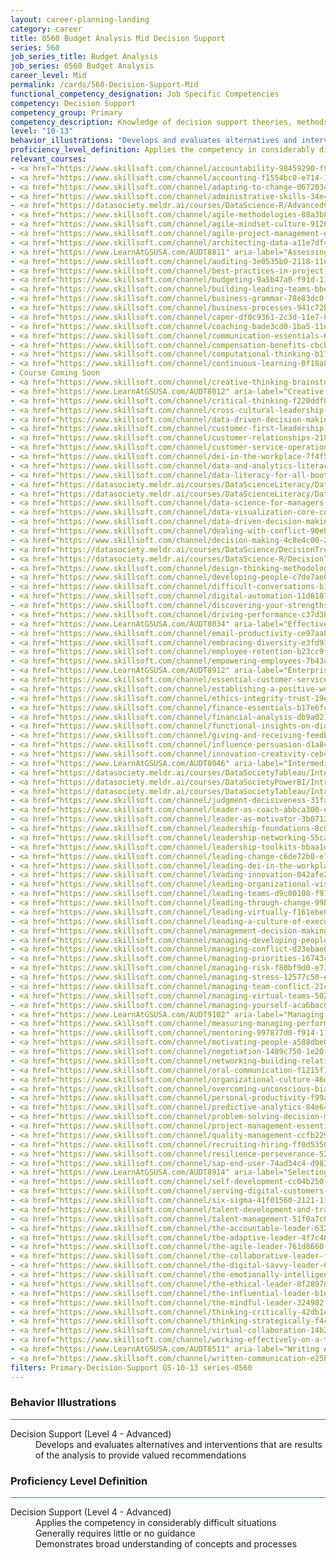 ```yaml
---
layout: career-planning-landing
category: career
title: 0560 Budget Analysis Mid Decision Support
series: 560
job_series_title: Budget Analysis
job_series: 0560 Budget Analysis
career_level: Mid
permalink: /cards/560-Decision-Support-Mid
functional_competency_designation: Job Specific Competencies
competency: Decision Support
competency_group: Primary
competency_description: Knowledge of decision support theories, methods, and tools for identifying, synthesizing, representing, and evaluating the important aspects of a decision situation and prescribing the recommended course for decision makers and other stakeholders
level: "10-13"
behavior_illustrations: "Develops and evaluates alternatives and interventions that are results of the analysis to provide valued recommendations"
proficiency_level_definition: Applies the competency in considerably difficult situations ? Generally requires little or no guidance ? Demonstrates broad understanding of concepts and processes
relevant_courses: 
- <a href="https://www.skillsoft.com/channel/accountability-98459290-f913-11e6-aad2-6b3c03be7fe8?cta=feds" aria-label="Accountability Channel - https://www.skillsoft.com/channel/accountability-98459290-f913-11e6-aad2-6b3c03be7fe8?cta=feds">Accountability Channel</a>, Skillsoft
- <a href="https://www.skillsoft.com/channel/accounting-f1554bc0-e714-11e6-9835-f723b46a2688?cta=feds" aria-label="Accounting Channel - https://www.skillsoft.com/channel/accounting-f1554bc0-e714-11e6-9835-f723b46a2688?cta=feds">Accounting Channel</a>, Skillsoft
- <a href="https://www.skillsoft.com/channel/adapting-to-change-06720340-e71a-11e6-9835-f723b46a2688?cta=feds" aria-label="Adapting to Change Channel - https://www.skillsoft.com/channel/adapting-to-change-06720340-e71a-11e6-9835-f723b46a2688?cta=feds">Adapting to Change Channel</a>, Skillsoft
- <a href="https://www.skillsoft.com/channel/administrative-skills-34e4e1c0-e71a-11e6-9835-f723b46a2688?cta=feds" aria-label="Administrative Skills Channel - https://www.skillsoft.com/channel/administrative-skills-34e4e1c0-e71a-11e6-9835-f723b46a2688?cta=feds">Administrative Skills Channel</a>, Skillsoft
- <a href="https://datasociety.meldr.ai/courses/DataScience-R/AdvancedClusteringInR" aria-label="Advanced Clustering in R - https://datasociety.meldr.ai/courses/DataScience-R/AdvancedClusteringInR">Advanced Clustering in R</a>, Data Society
- <a href="https://www.skillsoft.com/channel/agile-methodologies-88a3b850-dc1e-11e7-9fe8-1b7f5fcc733d?cta=feds" aria-label="Agile Methodologies Channel - https://www.skillsoft.com/channel/agile-methodologies-88a3b850-dc1e-11e7-9fe8-1b7f5fcc733d?cta=feds">Agile Methodologies Channel</a>, Skillsoft
- <a href="https://www.skillsoft.com/channel/agile-mindset-culture-9126acd0-dc1e-11e7-9fe8-1b7f5fcc733d?cta=feds" aria-label="Agile Mindset & Culture Channel - https://www.skillsoft.com/channel/agile-mindset-culture-9126acd0-dc1e-11e7-9fe8-1b7f5fcc733d?cta=feds">Agile Mindset & Culture Channel</a>, Skillsoft
- <a href="https://www.skillsoft.com/channel/agile-project-management-e4be53b0-f9ee-11e6-9896-0776e4b35762?cta=feds" aria-label="Agile Project Management Channel - https://www.skillsoft.com/channel/agile-project-management-e4be53b0-f9ee-11e6-9896-0776e4b35762?cta=feds">Agile Project Management Channel</a>, Skillsoft
- <a href="https://www.skillsoft.com/channel/architecting-data-a11e7df4-c323-44c4-8688-22e09ba61511?technologyandversion=20619?cta=feds" aria-label="Architecting Data Channel - https://www.skillsoft.com/channel/architecting-data-a11e7df4-c323-44c4-8688-22e09ba61511?technologyandversion=20619?cta=feds">Architecting Data Channel</a>, Skillsoft
- <a href="https://www.LearnAtGSUSA.com/AUDT8811" aria-label="Assessing Financial Related Activities and Controls (AUDT8811) - https://www.LearnAtGSUSA.com/AUDT8811">Assessing Financial Related Activities and Controls (AUDT8811)</a>, GSU
- <a href="https://www.skillsoft.com/channel/auditing-3e0535b0-2118-11e7-a974-1962c7e6a20b?cta=feds" aria-label="Auditing Channel - https://www.skillsoft.com/channel/auditing-3e0535b0-2118-11e7-a974-1962c7e6a20b?cta=feds">Auditing Channel</a>, Skillsoft
- <a href="https://www.skillsoft.com/channel/best-practices-in-project-management-4c6d05e0-e71d-11e6-9835-f723b46a2688?cta=feds" aria-label="Best Practices in Project Management Channel - https://www.skillsoft.com/channel/best-practices-in-project-management-4c6d05e0-e71d-11e6-9835-f723b46a2688?cta=feds">Best Practices in Project Management Channel</a>, Skillsoft
- <a href="https://www.skillsoft.com/channel/budgeting-9a5b47a0-f91d-11e6-aad2-6b3c03be7fe8?cta=feds" aria-label="Budgeting Channel - https://www.skillsoft.com/channel/budgeting-9a5b47a0-f91d-11e6-aad2-6b3c03be7fe8?cta=feds">Budgeting Channel</a>, Skillsoft
- <a href="https://www.skillsoft.com/channel/building-leading-teams-bbeb65e0-c400-11e7-bfa9-ef5e1a5e569f?cta=feds" aria-label="Building & Leading Teams Channel - https://www.skillsoft.com/channel/building-leading-teams-bbeb65e0-c400-11e7-bfa9-ef5e1a5e569f?cta=feds">Building & Leading Teams Channel</a>, Skillsoft
- <a href="https://www.skillsoft.com/channel/business-grammar-78e83dc0-f91e-11e6-aad2-6b3c03be7fe8?cta=feds" aria-label="Business Grammar Channel - https://www.skillsoft.com/channel/business-grammar-78e83dc0-f91e-11e6-aad2-6b3c03be7fe8?cta=feds">Business Grammar Channel</a>, Skillsoft
- <a href="https://www.skillsoft.com/channel/business-processes-941c72b0-211d-11e7-ac46-dd5c3d0e46dd?cta=feds" aria-label="Business Process Channel - https://www.skillsoft.com/channel/business-processes-941c72b0-211d-11e7-ac46-dd5c3d0e46dd?cta=feds">Business Process Channel</a>, Skillsoft
- <a href="https://www.skillsoft.com/channel/capmr-df0c9361-2c3d-11e7-83d1-dba0327abefc?cta=feds" aria-label="CAPM Channel - https://www.skillsoft.com/channel/capmr-df0c9361-2c3d-11e7-83d1-dba0327abefc?cta=feds">CAPM Channel</a>, Skillsoft
- <a href="https://www.skillsoft.com/channel/coaching-bade3cd0-1ba5-11e7-9b97-0566427ce3fc?cta=feds" aria-label="Coaching Channel - https://www.skillsoft.com/channel/coaching-bade3cd0-1ba5-11e7-9b97-0566427ce3fc?cta=feds">Coaching Channel</a>, Skillsoft
- <a href="https://www.skillsoft.com/channel/communication-essentials-62dc4420-e719-11e6-9835-f723b46a2688?cta=feds" aria-label="Communication Essentials Channel - https://www.skillsoft.com/channel/communication-essentials-62dc4420-e719-11e6-9835-f723b46a2688?cta=feds">Communication Essentials Channel</a>, Skillsoft
- <a href="https://www.skillsoft.com/channel/compensation-benefits-cbcbb200-211a-11e7-a974-1962c7e6a20b?cta=feds" aria-label="Compensation & Benefits Channel - https://www.skillsoft.com/channel/compensation-benefits-cbcbb200-211a-11e7-a974-1962c7e6a20b?cta=feds">Compensation & Benefits Channel</a>, Skillsoft
- <a href="https://www.skillsoft.com/channel/computational-thinking-b1700e50-dc1e-11e7-9fe8-1b7f5fcc733d?cta=feds" aria-label="Computational Thinking Channel - https://www.skillsoft.com/channel/computational-thinking-b1700e50-dc1e-11e7-9fe8-1b7f5fcc733d?cta=feds">Computational Thinking Channel</a>, Skillsoft
- <a href="https://www.skillsoft.com/channel/continuous-learning-0f18a870-881a-4bd1-a4e3-0cfcdcc63c9f?cta=feds" aria-label="Continuous Learning Channel - https://www.skillsoft.com/channel/continuous-learning-0f18a870-881a-4bd1-a4e3-0cfcdcc63c9f?cta=feds">Continuous Learning Channel</a>, Skillsoft
- Course Coming Soon
- <a href="https://www.skillsoft.com/channel/creative-thinking-brainstorming-0026f2f0-f919-11e6-aad2-6b3c03be7fe8?cta=feds" aria-label="Creative Thinking & Brainstorming Channel - https://www.skillsoft.com/channel/creative-thinking-brainstorming-0026f2f0-f919-11e6-aad2-6b3c03be7fe8?cta=feds">Creative Thinking & Brainstorming Channel</a>, Skillsoft
- <a href="https://www.LearnAtGSUSA.com/AUDT8012" aria-label="Creative an Critical Thinking for Auditors (AUDT8012) - https://www.LearnAtGSUSA.com/AUDT8012">Creative an Critical Thinking for Auditors (AUDT8012)</a>, GSU
- <a href="https://www.skillsoft.com/channel/critical-thinking-f220ddf0-2150-11e7-a947-2bfd699dcbff?cta=feds" aria-label="Critical Thinking Channel - https://www.skillsoft.com/channel/critical-thinking-f220ddf0-2150-11e7-a947-2bfd699dcbff?cta=feds">Critical Thinking Channel</a>, Skillsoft
- <a href="https://www.skillsoft.com/channel/cross-cultural-leadership-0020eef1-162c-438c-a3c7-cd5f0ccfa6ed?cta=feds" aria-label="Cross-Cultural Leadership Channel - https://www.skillsoft.com/channel/cross-cultural-leadership-0020eef1-162c-438c-a3c7-cd5f0ccfa6ed?cta=feds">Cross-Cultural Leadership Channel</a>, Skillsoft
- <a href="https://www.skillsoft.com/channel/data-driven-decision-making-7fcedc35-83fb-45e4-bd6d-f9b51b7f918f?cta=feds" aria-label="Cross-Functional Collaboration Channel - https://www.skillsoft.com/channel/data-driven-decision-making-7fcedc35-83fb-45e4-bd6d-f9b51b7f918f?cta=feds">Cross-Functional Collaboration Channel</a>, Skillsoft
- <a href="https://www.skillsoft.com/channel/customer-first-leadership-984c0284-9b0d-4264-bdf8-c485d5a16a96?cta=feds" aria-label="Customer First Leadership Channel (SLDP) - https://www.skillsoft.com/channel/customer-first-leadership-984c0284-9b0d-4264-bdf8-c485d5a16a96?cta=feds">Customer First Leadership Channel (SLDP)</a>, Skillsoft
- <a href="https://www.skillsoft.com/channel/customer-relationships-218d2760-f91f-11e6-aad2-6b3c03be7fe8?cta=feds" aria-label="Customer Relationships Channel - https://www.skillsoft.com/channel/customer-relationships-218d2760-f91f-11e6-aad2-6b3c03be7fe8?cta=feds">Customer Relationships Channel</a>, Skillsoft
- <a href="https://www.skillsoft.com/channel/customer-service-operations-44ed3ec0-f91f-11e6-aad2-6b3c03be7fe8?cta=feds" aria-label="Customer Service Operations Channel - https://www.skillsoft.com/channel/customer-service-operations-44ed3ec0-f91f-11e6-aad2-6b3c03be7fe8?cta=feds">Customer Service Operations Channel</a>, Skillsoft
- <a href="https://www.skillsoft.com/channel/dei-in-the-workplace-7f4f5266-b17d-4e3d-bf3a-0902572aecd1?cta=feds" aria-label="DEI In The Workplace Channel - https://www.skillsoft.com/channel/dei-in-the-workplace-7f4f5266-b17d-4e3d-bf3a-0902572aecd1?cta=feds">DEI In The Workplace Channel</a>, Skillsoft
- <a href="https://www.skillsoft.com/channel/data-and-analytics-literacy-a25b43bb-2b08-410f-9ab1-c16ce6aea4ef?cta=feds" aria-label="Data & Analytics Literacy Channel - https://www.skillsoft.com/channel/data-and-analytics-literacy-a25b43bb-2b08-410f-9ab1-c16ce6aea4ef?cta=feds">Data & Analytics Literacy Channel</a>, Skillsoft
- <a href="https://www.skillsoft.com/channel/data-literacy-for-all-bootcamp-550d385a-88d3-4085-b3ba-9bcfcf65b341?bootcamp-run=16889396?cta=feds" aria-label="Data Literacy for All Bootcamp Channel - https://www.skillsoft.com/channel/data-literacy-for-all-bootcamp-550d385a-88d3-4085-b3ba-9bcfcf65b341?bootcamp-run=16889396?cta=feds">Data Literacy for All Bootcamp Channel</a>, Skillsoft
- <a href="https://datasociety.meldr.ai/courses/DataScienceLiteracy/DataLiteracyForExecutives" aria-label="Data Literacy for Executives - https://datasociety.meldr.ai/courses/DataScienceLiteracy/DataLiteracyForExecutives">Data Literacy for Executives</a>, Data Society
- <a href="https://datasociety.meldr.ai/courses/DataScienceLiteracy/DataLiteracyForManagers" aria-label="Data Literacy for Managers - https://datasociety.meldr.ai/courses/DataScienceLiteracy/DataLiteracyForManagers">Data Literacy for Managers</a>, Data Society
- <a href="https://www.skillsoft.com/channel/data-science-for-managers-bootcamp-d2a136e5-552d-4010-81cb-d77b1d598922?cta=feds" aria-label="Data Science for Managers Bootcamp Channel - https://www.skillsoft.com/channel/data-science-for-managers-bootcamp-d2a136e5-552d-4010-81cb-d77b1d598922?cta=feds">Data Science for Managers Bootcamp Channel</a>, Skillsoft
- <a href="https://www.skillsoft.com/channel/data-visualization-core-concepts-ef67beb1-10b8-11e7-be8a-afccb86e7a23?cta=feds" aria-label="Data Visualization Core Concepts Channel - https://www.skillsoft.com/channel/data-visualization-core-concepts-ef67beb1-10b8-11e7-be8a-afccb86e7a23?cta=feds">Data Visualization Core Concepts Channel</a>, Skillsoft
- <a href="https://www.skillsoft.com/channel/data-driven-decision-making-7fcedc35-83fb-45e4-bd6d-f9b51b7f918f?cta=feds" aria-label="Data-Driven Decision Making Channel - https://www.skillsoft.com/channel/data-driven-decision-making-7fcedc35-83fb-45e4-bd6d-f9b51b7f918f?cta=feds">Data-Driven Decision Making Channel</a>, Skillsoft
- <a href="https://www.skillsoft.com/channel/dealing-with-conflict-90eb09a0-e719-11e6-9835-f723b46a2688?cta=feds" aria-label="Dealing with Conflict Channel - https://www.skillsoft.com/channel/dealing-with-conflict-90eb09a0-e719-11e6-9835-f723b46a2688?cta=feds">Dealing with Conflict Channel</a>, Skillsoft
- <a href="https://www.skillsoft.com/channel/decision-making-4c8e4c00-2061-11e7-a06b-196ddb80a7e9?cta=feds" aria-label="Decision Making Channel - https://www.skillsoft.com/channel/decision-making-4c8e4c00-2061-11e7-a06b-196ddb80a7e9?cta=feds">Decision Making Channel</a>, Skillsoft
- <a href="https://datasociety.meldr.ai/courses/DataScience/DecisionTrees" aria-label="Decision Trees in Python - https://datasociety.meldr.ai/courses/DataScience/DecisionTrees">Decision Trees in Python</a>, Data Society
- <a href="https://datasociety.meldr.ai/courses/DataScience-R/DecisionTreesInR" aria-label="Decision Trees in R - https://datasociety.meldr.ai/courses/DataScience-R/DecisionTreesInR">Decision Trees in R</a>, Data Society
- <a href="https://www.skillsoft.com/channel/design-thinking-methodology-fd3a4369-61cc-45d3-8960-d5b20427e489?cta=feds" aria-label="Design Thinking Methodology Channel - https://www.skillsoft.com/channel/design-thinking-methodology-fd3a4369-61cc-45d3-8960-d5b20427e489?cta=feds">Design Thinking Methodology Channel</a>, Skillsoft
- <a href="https://www.skillsoft.com/channel/developing-people-c7de7ae0-c400-11e7-bfa9-ef5e1a5e569f?cta=feds" aria-label="Developing People Channel (SLDP) - https://www.skillsoft.com/channel/developing-people-c7de7ae0-c400-11e7-bfa9-ef5e1a5e569f?cta=feds">Developing People Channel (SLDP)</a>, Skillsoft
- <a href="https://www.skillsoft.com/channel/difficult-conversations-b12cb0d0-f91e-11e6-aad2-6b3c03be7fe8?cta=feds" aria-label="Difficult Conversations Channel - https://www.skillsoft.com/channel/difficult-conversations-b12cb0d0-f91e-11e6-aad2-6b3c03be7fe8?cta=feds">Difficult Conversations Channel</a>, Skillsoft
- <a href="https://www.skillsoft.com/channel/digital-automation-11d61870-dc1f-11e7-9fe8-1b7f5fcc733d?cta=feds" aria-label="Digital Automation Channel - https://www.skillsoft.com/channel/digital-automation-11d61870-dc1f-11e7-9fe8-1b7f5fcc733d?cta=feds">Digital Automation Channel</a>, Skillsoft
- <a href="https://www.skillsoft.com/channel/discovering-your-strengths-f6bdb290-f917-11e6-aad2-6b3c03be7fe8?cta=feds" aria-label="Discovering Your Strength Channel - https://www.skillsoft.com/channel/discovering-your-strengths-f6bdb290-f917-11e6-aad2-6b3c03be7fe8?cta=feds">Discovering Your Strength Channel</a>, Skillsoft
- <a href="https://www.skillsoft.com/channel/driving-performance-c37d3bc0-e716-11e6-9835-f723b46a2688?cta=feds" aria-label="Driving Performance Channel - https://www.skillsoft.com/channel/driving-performance-c37d3bc0-e716-11e6-9835-f723b46a2688?cta=feds">Driving Performance Channel</a>, Skillsoft
- <a href="https://www.LearnAtGSUSA.com/AUDT8034" aria-label="Effective Audit Resolution, Follow-up and Implementation (AUDT8034) - https://www.LearnAtGSUSA.com/AUDT8034">Effective Audit Resolution, Follow-up and Implementation (AUDT8034)</a>, GSU
- <a href="https://www.skillsoft.com/channel/email-productivity-ce97aa80-f91e-11e6-aad2-6b3c03be7fe8?cta=feds" aria-label="Email Productivity Channel - https://www.skillsoft.com/channel/email-productivity-ce97aa80-f91e-11e6-aad2-6b3c03be7fe8?cta=feds">Email Productivity Channel</a>, Skillsoft
- <a href="https://www.skillsoft.com/channel/embracing-diversity-e3fd93a0-c400-11e7-bfa9-ef5e1a5e569f?cta=feds" aria-label="Embracing Diversity Channel - https://www.skillsoft.com/channel/embracing-diversity-e3fd93a0-c400-11e7-bfa9-ef5e1a5e569f?cta=feds">Embracing Diversity Channel</a>, Skillsoft
- <a href="https://www.skillsoft.com/channel/employee-retention-b23cc9f0-1ebd-11e7-9edb-2f930c3c48e6?cta=feds" aria-label="Employee Retention Channel - https://www.skillsoft.com/channel/employee-retention-b23cc9f0-1ebd-11e7-9edb-2f930c3c48e6?cta=feds">Employee Retention Channel</a>, Skillsoft
- <a href="https://www.skillsoft.com/channel/empowering-employees-7b43dd00-205a-11e7-a06b-196ddb80a7e9?cta=feds" aria-label="Empowering Employees Channel - https://www.skillsoft.com/channel/empowering-employees-7b43dd00-205a-11e7-a06b-196ddb80a7e9?cta=feds">Empowering Employees Channel</a>, Skillsoft
- <a href="https://www.LearnAtGSUSA.com/AUDT8912" aria-label="Enterprise Risk Management&#58; Executive Seminar (AUDT8912) - https://www.LearnAtGSUSA.com/AUDT8912">Enterprise Risk Management&#58; Executive Seminar (AUDT8912)</a>, GSU
- <a href="https://www.skillsoft.com/channel/essential-customer-service-skills-2ff8cb90-f921-11e6-aad2-6b3c03be7fe8?cta=feds" aria-label="Essential Customer Service Skills Channel - https://www.skillsoft.com/channel/essential-customer-service-skills-2ff8cb90-f921-11e6-aad2-6b3c03be7fe8?cta=feds">Essential Customer Service Skills Channel</a>, Skillsoft
- <a href="https://www.skillsoft.com/channel/establishing-a-positive-work-culture-46accd20-e718-11e6-9835-f723b46a2688?cta=feds" aria-label="Establishing a Positive Work Culture Channel - https://www.skillsoft.com/channel/establishing-a-positive-work-culture-46accd20-e718-11e6-9835-f723b46a2688?cta=feds">Establishing a Positive Work Culture Channel</a>, Skillsoft
- <a href="https://www.skillsoft.com/channel/ethics-integrity-trust-19e04bc0-f918-11e6-aad2-6b3c03be7fe8?cta=feds" aria-label="Ethics, Integrity & Trust Channel - https://www.skillsoft.com/channel/ethics-integrity-trust-19e04bc0-f918-11e6-aad2-6b3c03be7fe8?cta=feds">Ethics, Integrity & Trust Channel</a>, Skillsoft
- <a href="https://www.skillsoft.com/channel/finance-essentials-b17e6fc0-f91d-11e6-aad2-6b3c03be7fe8?cta=feds" aria-label="Finance Essentials Channel - https://www.skillsoft.com/channel/finance-essentials-b17e6fc0-f91d-11e6-aad2-6b3c03be7fe8?cta=feds">Finance Essentials Channel</a>, Skillsoft
- <a href="https://www.skillsoft.com/channel/financial-analysis-db9a0210-f91d-11e6-aad2-6b3c03be7fe8?cta=feds" aria-label="Financial Analysis Channel - https://www.skillsoft.com/channel/financial-analysis-db9a0210-f91d-11e6-aad2-6b3c03be7fe8?cta=feds">Financial Analysis Channel</a>, Skillsoft
- <a href="https://www.skillsoft.com/channel/functional-insights-on-digital-transformation-69bdd4c6-e234-4bf9-a5ac-ed0697a52c8f?cta=feds" aria-label="Functional Insights on Digital Transformation Channel - https://www.skillsoft.com/channel/functional-insights-on-digital-transformation-69bdd4c6-e234-4bf9-a5ac-ed0697a52c8f?cta=feds">Functional Insights on Digital Transformation Channel</a>, Skillsoft
- <a href="https://www.skillsoft.com/channel/giving-and-receiving-feedback-4f1db830-205b-11e7-a06b-196ddb80a7e9?cta=feds" aria-label="Giving and Receiving Feedback Channel - https://www.skillsoft.com/channel/giving-and-receiving-feedback-4f1db830-205b-11e7-a06b-196ddb80a7e9?cta=feds">Giving and Receiving Feedback Channel</a>, Skillsoft
- <a href="https://www.skillsoft.com/channel/influence-persuasion-d1a84290-e71a-11e6-9835-f723b46a2688?developing-leadership-skills=1599900&expertiselevel=1599899?cta=feds" aria-label="Influence & Persuasion Channel - https://www.skillsoft.com/channel/influence-persuasion-d1a84290-e71a-11e6-9835-f723b46a2688?developing-leadership-skills=1599900&expertiselevel=1599899?cta=feds">Influence & Persuasion Channel</a>, Skillsoft
- <a href="https://www.skillsoft.com/channel/innovation-creativity-ceb468e0-e718-11e6-9835-f723b46a2688?cta=feds" aria-label="Innovation & Creativity Channel - https://www.skillsoft.com/channel/innovation-creativity-ceb468e0-e718-11e6-9835-f723b46a2688?cta=feds">Innovation & Creativity Channel</a>, Skillsoft
- <a href="https://www.LearnAtGSUSA.com/AUDT8046" aria-label="Intermediate Performance Auditing (AUDT8046) - https://www.LearnAtGSUSA.com/AUDT8046">Intermediate Performance Auditing (AUDT8046)</a>, GSU
- <a href="https://datasociety.meldr.ai/courses/DataSocietyTableau/IntermediateAndAdvancedTableau" aria-label="Intermediate and Advanced Tableau - https://datasociety.meldr.ai/courses/DataSocietyTableau/IntermediateAndAdvancedTableau">Intermediate and Advanced Tableau</a>, Data Society
- <a href="https://datasociety.meldr.ai/courses/DataSocietyPowerBI/IntroductionToPowerBI" aria-label="Introduction to Power BI - https://datasociety.meldr.ai/courses/DataSocietyPowerBI/IntroductionToPowerBI">Introduction to Power BI</a>, Data Society
- <a href="https://datasociety.meldr.ai/courses/DataSocietyTableau/IntroductionToTableau" aria-label="Introduction to Tableau - https://datasociety.meldr.ai/courses/DataSocietyTableau/IntroductionToTableau">Introduction to Tableau</a>, Data Society
- <a href="https://www.skillsoft.com/channel/judgment-decisiveness-31fabed0-c400-11e7-bfa9-ef5e1a5e569f?cta=feds" aria-label="Judgement & Decisiveness Channel - https://www.skillsoft.com/channel/judgment-decisiveness-31fabed0-c400-11e7-bfa9-ef5e1a5e569f?cta=feds">Judgement & Decisiveness Channel</a>, Skillsoft
- <a href="https://www.skillsoft.com/channel/leader-as-coach-abbca300-c400-11e7-bfa9-ef5e1a5e569f?cta=feds" aria-label="Leader as Coach Channel (SLDP) - https://www.skillsoft.com/channel/leader-as-coach-abbca300-c400-11e7-bfa9-ef5e1a5e569f?cta=feds">Leader as Coach Channel (SLDP)</a>, Skillsoft
- <a href="https://www.skillsoft.com/channel/leader-as-motivator-3b0712bc-86b3-42b3-950b-65d0fc50cf6c?cta=feds" aria-label="Leader as Motivator Channel - https://www.skillsoft.com/channel/leader-as-motivator-3b0712bc-86b3-42b3-950b-65d0fc50cf6c?cta=feds">Leader as Motivator Channel</a>, Skillsoft
- <a href="https://www.skillsoft.com/channel/leadership-foundations-8c068380-e717-11e6-9835-f723b46a2688?cta=feds" aria-label="Leadership Foundations Channel - https://www.skillsoft.com/channel/leadership-foundations-8c068380-e717-11e6-9835-f723b46a2688?cta=feds">Leadership Foundations Channel</a>, Skillsoft
- <a href="https://www.skillsoft.com/channel/leadership-networking-55caaf00-c400-11e7-bfa9-ef5e1a5e569f?cta=feds" aria-label="Leadership Networking Channel - https://www.skillsoft.com/channel/leadership-networking-55caaf00-c400-11e7-bfa9-ef5e1a5e569f?cta=feds">Leadership Networking Channel</a>, Skillsoft
- <a href="https://www.skillsoft.com/channel/leadership-toolkits-bbaa1d54-5efe-4df4-b489-552a4c6ace1b?cta=feds" aria-label="Leadership Toolkits Channel - https://www.skillsoft.com/channel/leadership-toolkits-bbaa1d54-5efe-4df4-b489-552a4c6ace1b?cta=feds">Leadership Toolkits Channel</a>, Skillsoft
- <a href="https://www.skillsoft.com/channel/leading-change-c6de72b0-e717-11e6-9835-f723b46a2688?cta=feds" aria-label="Leading Change Channel - https://www.skillsoft.com/channel/leading-change-c6de72b0-e717-11e6-9835-f723b46a2688?cta=feds">Leading Change Channel</a>, Skillsoft
- <a href="https://www.skillsoft.com/channel/leading-dei-in-the-workplace-044ea789-0d6f-497b-83b3-87e205947bd1?cta=feds" aria-label="Leading DEI In The Workplace Channel - https://www.skillsoft.com/channel/leading-dei-in-the-workplace-044ea789-0d6f-497b-83b3-87e205947bd1?cta=feds">Leading DEI In The Workplace Channel</a>, Skillsoft
- <a href="https://www.skillsoft.com/channel/leading-innovation-042afe20-c400-11e7-bfa9-ef5e1a5e569f?cta=feds" aria-label="Leading Innovation Channel - https://www.skillsoft.com/channel/leading-innovation-042afe20-c400-11e7-bfa9-ef5e1a5e569f?cta=feds">Leading Innovation Channel</a>, Skillsoft
- <a href="https://www.skillsoft.com/channel/leading-organizational-vision-daa36e70-c3ff-11e7-bfa9-ef5e1a5e569f?cta=feds" aria-label="Leading Organizational Vision Channel - https://www.skillsoft.com/channel/leading-organizational-vision-daa36e70-c3ff-11e7-bfa9-ef5e1a5e569f?cta=feds">Leading Organizational Vision Channel</a>, Skillsoft
- <a href="https://www.skillsoft.com/channel/leading-teams-d9c00100-f914-11e6-aad2-6b3c03be7fe8?cta=feds" aria-label="Leading Teams Channel - https://www.skillsoft.com/channel/leading-teams-d9c00100-f914-11e6-aad2-6b3c03be7fe8?cta=feds">Leading Teams Channel</a>, Skillsoft
- <a href="https://www.skillsoft.com/channel/leading-through-change-99b92020-c400-11e7-bfa9-ef5e1a5e569f?cta=feds" aria-label="Leading Through Change Channel - https://www.skillsoft.com/channel/leading-through-change-99b92020-c400-11e7-bfa9-ef5e1a5e569f?cta=feds">Leading Through Change Channel</a>, Skillsoft
- <a href="https://www.skillsoft.com/channel/leading-virtually-f161ebe0-c400-11e7-bfa9-ef5e1a5e569f?cta=feds" aria-label="Leading Virtually Channel - https://www.skillsoft.com/channel/leading-virtually-f161ebe0-c400-11e7-bfa9-ef5e1a5e569f?cta=feds">Leading Virtually Channel</a>, Skillsoft
- <a href="https://www.skillsoft.com/channel/leading-a-culture-of-execution-c6dd2cf0-c3ff-11e7-bfa9-ef5e1a5e569f?cta=feds" aria-label="Leading a Culture of Execution Channel - https://www.skillsoft.com/channel/leading-a-culture-of-execution-c6dd2cf0-c3ff-11e7-bfa9-ef5e1a5e569f?cta=feds">Leading a Culture of Execution Channel</a>, Skillsoft
- <a href="https://www.skillsoft.com/channel/management-decision-making-550525c0-2115-11e7-981f-677d6b31eab4?cta=feds" aria-label="Management Decision Making Channel - https://www.skillsoft.com/channel/management-decision-making-550525c0-2115-11e7-981f-677d6b31eab4?cta=feds">Management Decision Making Channel</a>, Skillsoft
- <a href="https://www.skillsoft.com/channel/managing-developing-people-f816e150-f914-11e6-aad2-6b3c03be7fe8?cta=feds" aria-label="Managing & Developing People Channel - https://www.skillsoft.com/channel/managing-developing-people-f816e150-f914-11e6-aad2-6b3c03be7fe8?cta=feds">Managing & Developing People Channel</a>, Skillsoft
- <a href="https://www.skillsoft.com/channel/managing-conflict-d23ebae0-c400-11e7-bfa9-ef5e1a5e569f?cta=feds" aria-label="Managing Conflict Channel (SLDP) - https://www.skillsoft.com/channel/managing-conflict-d23ebae0-c400-11e7-bfa9-ef5e1a5e569f?cta=feds">Managing Conflict Channel (SLDP)</a>, Skillsoft
- <a href="https://www.skillsoft.com/channel/managing-priorities-16743c90-c400-11e7-bfa9-ef5e1a5e569f?cta=feds" aria-label="Managing Priorities Channel (SLDP) - https://www.skillsoft.com/channel/managing-priorities-16743c90-c400-11e7-bfa9-ef5e1a5e569f?cta=feds">Managing Priorities Channel (SLDP)</a>, Skillsoft
- <a href="https://www.skillsoft.com/channel/managing-risk-f80bf9d0-e716-11e6-9835-f723b46a2688?cta=feds" aria-label="Managing Risk Channel - https://www.skillsoft.com/channel/managing-risk-f80bf9d0-e716-11e6-9835-f723b46a2688?cta=feds">Managing Risk Channel</a>, Skillsoft
- <a href="https://www.skillsoft.com/channel/managing-stress-12577c50-e71d-11e6-9835-f723b46a2688?cta=feds" aria-label="Managing Stress Channel - https://www.skillsoft.com/channel/managing-stress-12577c50-e71d-11e6-9835-f723b46a2688?cta=feds">Managing Stress Channel</a>, Skillsoft
- <a href="https://www.skillsoft.com/channel/managing-team-conflict-21caff40-f915-11e6-aad2-6b3c03be7fe8?cta=feds" aria-label="Managing Team Conflict Channel - https://www.skillsoft.com/channel/managing-team-conflict-21caff40-f915-11e6-aad2-6b3c03be7fe8?cta=feds">Managing Team Conflict Channel</a>, Skillsoft
- <a href="https://www.skillsoft.com/channel/managing-virtual-teams-502775a1-155b-11e7-84ad-c7901500d497?cta=feds" aria-label="Managing Virtual Teams Channel - https://www.skillsoft.com/channel/managing-virtual-teams-502775a1-155b-11e7-84ad-c7901500d497?cta=feds">Managing Virtual Teams Channel</a>, Skillsoft
- <a href="https://www.skillsoft.com/channel/managing-yourself-aca6bac0-e71b-11e6-9835-f723b46a2688?cta=feds" aria-label="Managing Yourself Channel - https://www.skillsoft.com/channel/managing-yourself-aca6bac0-e71b-11e6-9835-f723b46a2688?cta=feds">Managing Yourself Channel</a>, Skillsoft
- <a href="https://www.LearnAtGSUSA.com/AUDT9102" aria-label="Managing the Audit Engagement (AUDT9102) - https://www.LearnAtGSUSA.com/AUDT9102">Managing the Audit Engagement (AUDT9102)</a>, GSU
- <a href="https://www.skillsoft.com/channel/measuring-managing-performance-31a67200-f915-11e6-aad2-6b3c03be7fe8?cta=feds" aria-label="Measuring & Managing Performance Channel - https://www.skillsoft.com/channel/measuring-managing-performance-31a67200-f915-11e6-aad2-6b3c03be7fe8?cta=feds">Measuring & Managing Performance Channel</a>, Skillsoft
- <a href="https://www.skillsoft.com/channel/mentoring-997877d0-f914-11e6-aad2-6b3c03be7fe8?cta=feds" aria-label="Mentoring Channel - https://www.skillsoft.com/channel/mentoring-997877d0-f914-11e6-aad2-6b3c03be7fe8?cta=feds">Mentoring Channel</a>, Skillsoft
- <a href="https://www.skillsoft.com/channel/motivating-people-a588dbe0-e718-11e6-9835-f723b46a2688?cta=feds" aria-label="Motivating People Channel - https://www.skillsoft.com/channel/motivating-people-a588dbe0-e718-11e6-9835-f723b46a2688?cta=feds">Motivating People Channel</a>, Skillsoft
- <a href="https://www.skillsoft.com/channel/negotiation-1489c750-1e20-11e7-9d4e-698350f5974e?cta=feds" aria-label="Negotiation Channel - https://www.skillsoft.com/channel/negotiation-1489c750-1e20-11e7-9d4e-698350f5974e?cta=feds">Negotiation Channel</a>, Skillsoft
- <a href="https://www.skillsoft.com/channel/networking-building-relationships-2769d7c0-e71b-11e6-9835-f723b46a2688?cta=feds" aria-label="Networking & Building Relationships Channel - https://www.skillsoft.com/channel/networking-building-relationships-2769d7c0-e71b-11e6-9835-f723b46a2688?cta=feds">Networking & Building Relationships Channel</a>, Skillsoft
- <a href="https://www.skillsoft.com/channel/oral-communication-f1215f10-f91e-11e6-aad2-6b3c03be7fe8?cta=feds" aria-label="Oral Communications Channel - https://www.skillsoft.com/channel/oral-communication-f1215f10-f91e-11e6-aad2-6b3c03be7fe8?cta=feds">Oral Communications Channel</a>, Skillsoft
- <a href="https://www.skillsoft.com/channel/organizational-culture-46defff0-211c-11e7-a974-1962c7e6a20b?cta=feds" aria-label="Organizational Culture Channel - https://www.skillsoft.com/channel/organizational-culture-46defff0-211c-11e7-a974-1962c7e6a20b?cta=feds">Organizational Culture Channel</a>, Skillsoft
- <a href="https://www.skillsoft.com/channel/overcoming-unconscious-bias-761de9d1-3877-48ad-847e-dda442de8963?cta=feds" aria-label="Overcoming Unconscious Bias Channel - https://www.skillsoft.com/channel/overcoming-unconscious-bias-761de9d1-3877-48ad-847e-dda442de8963?cta=feds">Overcoming Unconscious Bias Channel</a>, Skillsoft
- <a href="https://www.skillsoft.com/channel/personal-productivity-f99a21a0-e71b-11e6-9835-f723b46a2688?cta=feds" aria-label="Personal Productivity Channel - https://www.skillsoft.com/channel/personal-productivity-f99a21a0-e71b-11e6-9835-f723b46a2688?cta=feds">Personal Productivity Channel</a>, Skillsoft
- <a href="https://www.skillsoft.com/channel/predictive-analytics-84e64131-1557-11e7-9f21-659139b59eba?expertiselevel=52919&technologyandversion=52921?cta=feds" aria-label="Predictive Analytics Channel - https://www.skillsoft.com/channel/predictive-analytics-84e64131-1557-11e7-9f21-659139b59eba?expertiselevel=52919&technologyandversion=52921?cta=feds">Predictive Analytics Channel</a>, Skillsoft
- <a href="https://www.skillsoft.com/channel/problem-solving-decision-making-2600a4f0-c400-11e7-bfa9-ef5e1a5e569f?cta=feds" aria-label="Problem Solving & Decision Making Channel - https://www.skillsoft.com/channel/problem-solving-decision-making-2600a4f0-c400-11e7-bfa9-ef5e1a5e569f?cta=feds">Problem Solving & Decision Making Channel</a>, Skillsoft
- <a href="https://www.skillsoft.com/channel/project-management-essentials-6abd8c70-f917-11e6-aad2-6b3c03be7fe8?cta=feds" aria-label="Project Management Essentials Channel - https://www.skillsoft.com/channel/project-management-essentials-6abd8c70-f917-11e6-aad2-6b3c03be7fe8?cta=feds">Project Management Essentials Channel</a>, Skillsoft
- <a href="https://www.skillsoft.com/channel/quality-management-ccfb2291-2120-11e7-ac46-dd5c3d0e46dd?belt=58615?cta=feds" aria-label="Quality Management Channel - https://www.skillsoft.com/channel/quality-management-ccfb2291-2120-11e7-ac46-dd5c3d0e46dd?belt=58615?cta=feds">Quality Management Channel</a>, Skillsoft
- <a href="https://www.skillsoft.com/channel/recruiting-hiring-ff0d5350-f91d-11e6-aad2-6b3c03be7fe8?cta=feds" aria-label="Recruiting & Hiring Channel - https://www.skillsoft.com/channel/recruiting-hiring-ff0d5350-f91d-11e6-aad2-6b3c03be7fe8?cta=feds">Recruiting & Hiring Channel</a>, Skillsoft
- <a href="https://www.skillsoft.com/channel/resilience-perseverance-52bf2290-e71b-11e6-9835-f723b46a2688?cta=feds" aria-label="Resilience & Perseverance Channel - https://www.skillsoft.com/channel/resilience-perseverance-52bf2290-e71b-11e6-9835-f723b46a2688?cta=feds">Resilience & Perseverance Channel</a>, Skillsoft
- <a href="https://www.skillsoft.com/channel/sap-end-user-74ad34c4-d983-4ca4-bfe0-316d6c89c4aa?cta=feds" aria-label="SAP End User Channel - https://www.skillsoft.com/channel/sap-end-user-74ad34c4-d983-4ca4-bfe0-316d6c89c4aa?cta=feds">SAP End User Channel</a>, Skillsoft
- <a href="https://www.LearnAtGSUSA.com/AUDT8914" aria-label="Selecting and Planning Audits for Return on Investment (AUDT8914) - https://www.LearnAtGSUSA.com/AUDT8914">Selecting and Planning Audits for Return on Investment (AUDT8914)</a>, GSU
- <a href="https://www.skillsoft.com/channel/self-development-cc04b250-f918-11e6-aad2-6b3c03be7fe8?cta=feds" aria-label="Self Development Channel - https://www.skillsoft.com/channel/self-development-cc04b250-f918-11e6-aad2-6b3c03be7fe8?cta=feds">Self Development Channel</a>, Skillsoft
- <a href="https://www.skillsoft.com/channel/serving-digital-customers-2937e665-f75e-4c78-b61f-ab65dfbdecf4?cta=feds" aria-label="Serving Digital Customers Channel - https://www.skillsoft.com/channel/serving-digital-customers-2937e665-f75e-4c78-b61f-ab65dfbdecf4?cta=feds">Serving Digital Customers Channel</a>, Skillsoft
- <a href="https://www.skillsoft.com/channel/six-sigma-41f01560-2121-11e7-ac46-dd5c3d0e46dd?belt=60401?cta=feds" aria-label="Six Sigma Channel - https://www.skillsoft.com/channel/six-sigma-41f01560-2121-11e7-ac46-dd5c3d0e46dd?belt=60401?cta=feds">Six Sigma Channel</a>, Skillsoft
- <a href="https://www.skillsoft.com/channel/talent-development-and-transformation-leadercamps-3c508b82-5ca5-4a9e-a99e-1a459c598d58?cta=feds" aria-label="Talent Development & Transformation Leadercamps Channel - https://www.skillsoft.com/channel/talent-development-and-transformation-leadercamps-3c508b82-5ca5-4a9e-a99e-1a459c598d58?cta=feds">Talent Development & Transformation Leadercamps Channel</a>, Skillsoft
- <a href="https://www.skillsoft.com/channel/talent-management-51f0a7c0-f91e-11e6-aad2-6b3c03be7fe8?cta=feds" aria-label="Talent Management Channel - https://www.skillsoft.com/channel/talent-management-51f0a7c0-f91e-11e6-aad2-6b3c03be7fe8?cta=feds">Talent Management Channel</a>, Skillsoft
- <a href="https://www.skillsoft.com/channel/the-accountable-leader-63220ef0-c400-11e7-bfa9-ef5e1a5e569f?cta=feds" aria-label="The Accountable Leader Channel - https://www.skillsoft.com/channel/the-accountable-leader-63220ef0-c400-11e7-bfa9-ef5e1a5e569f?cta=feds">The Accountable Leader Channel</a>, Skillsoft
- <a href="https://www.skillsoft.com/channel/the-adaptive-leader-4f7c488a-634e-414e-bcc2-b6f8a722acc7?cta=feds" aria-label="The Adaptive Leader Channel - https://www.skillsoft.com/channel/the-adaptive-leader-4f7c488a-634e-414e-bcc2-b6f8a722acc7?cta=feds">The Adaptive Leader Channel</a>, Skillsoft
- <a href="https://www.skillsoft.com/channel/the-agile-leader-761d8660-c400-11e7-bfa9-ef5e1a5e569f?cta=feds" aria-label="The Agile Leader Channel (SLDP) - https://www.skillsoft.com/channel/the-agile-leader-761d8660-c400-11e7-bfa9-ef5e1a5e569f?cta=feds">The Agile Leader Channel (SLDP)</a>, Skillsoft
- <a href="https://www.skillsoft.com/channel/the-collaborative-leader-fb8a3782-e5c1-404b-a825-2cb01aa2da47?cta=feds" aria-label="The Collaborative Leader Channel - https://www.skillsoft.com/channel/the-collaborative-leader-fb8a3782-e5c1-404b-a825-2cb01aa2da47?cta=feds">The Collaborative Leader Channel</a>, Skillsoft
- <a href="https://www.skillsoft.com/channel/the-digital-savvy-leader-63456a58-3c55-4df0-acdb-3c9580a9b5e0?cta=feds" aria-label="The Digital Savvy Leader Channel - https://www.skillsoft.com/channel/the-digital-savvy-leader-63456a58-3c55-4df0-acdb-3c9580a9b5e0?cta=feds">The Digital Savvy Leader Channel</a>, Skillsoft
- <a href="https://www.skillsoft.com/channel/the-emotionally-intelligent-leader-85ac11a0-c400-11e7-bfa9-ef5e1a5e569f?cta=feds" aria-label="The Emotionally Intelligent Leader Channel - https://www.skillsoft.com/channel/the-emotionally-intelligent-leader-85ac11a0-c400-11e7-bfa9-ef5e1a5e569f?cta=feds">The Emotionally Intelligent Leader Channel</a>, Skillsoft
- <a href="https://www.skillsoft.com/channel/the-ethical-leader-8f2897d7-759c-4b84-91bc-6c346bf9c9c8?cta=feds" aria-label="The Ethics Leader Channel - https://www.skillsoft.com/channel/the-ethical-leader-8f2897d7-759c-4b84-91bc-6c346bf9c9c8?cta=feds">The Ethics Leader Channel</a>, Skillsoft
- <a href="https://www.skillsoft.com/channel/the-influential-leader-b1edd4c0-c3ff-11e7-bfa9-ef5e1a5e569f?cta=feds" aria-label="The Influential Leader Channel - https://www.skillsoft.com/channel/the-influential-leader-b1edd4c0-c3ff-11e7-bfa9-ef5e1a5e569f?cta=feds">The Influential Leader Channel</a>, Skillsoft
- <a href="https://www.skillsoft.com/channel/the-mindful-leader-324982f1-921d-4b5d-9e58-b9c79175e89b?cta=feds" aria-label="The Mindful Leader Channel - https://www.skillsoft.com/channel/the-mindful-leader-324982f1-921d-4b5d-9e58-b9c79175e89b?cta=feds">The Mindful Leader Channel</a>, Skillsoft
- <a href="https://www.skillsoft.com/channel/thinking-critically-42db1e70-c400-11e7-bfa9-ef5e1a5e569f?cta=feds" aria-label="Thinking Critically Channel - https://www.skillsoft.com/channel/thinking-critically-42db1e70-c400-11e7-bfa9-ef5e1a5e569f?cta=feds">Thinking Critically Channel</a>, Skillsoft
- <a href="https://www.skillsoft.com/channel/thinking-strategically-f4c0ead0-c3ff-11e7-bfa9-ef5e1a5e569f?cta=feds" aria-label="Thinking Strategically Channel - https://www.skillsoft.com/channel/thinking-strategically-f4c0ead0-c3ff-11e7-bfa9-ef5e1a5e569f?cta=feds">Thinking Strategically Channel</a>, Skillsoft
- <a href="https://www.skillsoft.com/channel/virtual-collaboration-14b2dd20-dc20-11e7-9fe8-1b7f5fcc733d?cta=feds" aria-label="Virtual Collaboration Channel - https://www.skillsoft.com/channel/virtual-collaboration-14b2dd20-dc20-11e7-9fe8-1b7f5fcc733d?cta=feds">Virtual Collaboration Channel</a>, Skillsoft
- <a href="https://www.skillsoft.com/channel/working-effectively-on-a-team-9c912cb0-f918-11e6-aad2-6b3c03be7fe8?cta=feds" aria-label="Working Effectively on a Team Channel - https://www.skillsoft.com/channel/working-effectively-on-a-team-9c912cb0-f918-11e6-aad2-6b3c03be7fe8?cta=feds">Working Effectively on a Team Channel</a>, Skillsoft
- <a href="https://www.LearnAtGSUSA.com/AUDT8511" aria-label="Writing Audit Reports by Objectives (AUDT8511) - https://www.LearnAtGSUSA.com/AUDT8511">Writing Audit Reports by Objectives (AUDT8511)</a>, GSU
- <a href="https://www.skillsoft.com/channel/written-communication-e25b4610-e719-11e6-9835-f723b46a2688?cta=feds" aria-label="Written Communication Channel - https://www.skillsoft.com/channel/written-communication-e25b4610-e719-11e6-9835-f723b46a2688?cta=feds">Written Communication Channel</a>, Skillsoft
filters: Primary-Decision-Support GS-10-13 series-0560
---
```


<div class="desktop:grid-col-6 margin-y-3">
  <div class="border-top-2 bg-white padding-3 shadow-5 height-full members-hover border-1px button-border border-top-blue radius-lg card-text-color">
    <h3>Behavior Illustrations</h3>
    <hr style="background-color: #1b74e0 !important;"/>
    <dl class="text-base card-content-color"><dt>Decision Support (Level 4 - Advanced)</dt><dd>Develops and evaluates alternatives and interventions that are results of the analysis to provide valued recommendations</dd></dl>
  </div>
</div>
<div class="desktop:grid-col-6 margin-y-3">
  <div class="border-top-2 bg-white padding-3 shadow-5 height-full members-hover border-1px button-border border-top-blue radius-lg card-text-color">
    <h3>Proficiency Level Definition</h3>
     <hr style="background-color: #1b74e0 !important;"/>
    <dl class="text-base card-content-color"><dt>Decision Support (Level 4 - Advanced)</dt><dd>Applies the competency in considerably difficult situations </dd><dd> Generally requires little or no guidance </dd><dd> Demonstrates broad understanding of concepts and processes</dd></dl>
  </div>
</div>